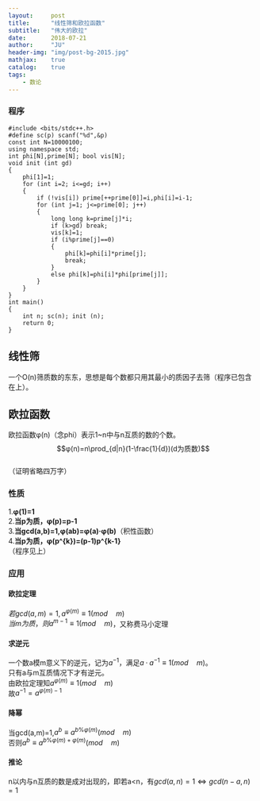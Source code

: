 ```yaml
---
layout:     post
title:      "线性筛和欧拉函数"
subtitle:   "伟大的欧拉"
date:       2018-07-21
author:     "JU"
header-img: "img/post-bg-2015.jpg"
mathjax:    true
catalog:    true
tags:
    - 数论
---
```


### 程序

    #include <bits/stdc++.h>
    #define sc(p) scanf("%d",&p)
    const int N=10000100;
    using namespace std;
    int phi[N],prime[N]; bool vis[N];
    void init (int gd)
    {
        phi[1]=1;
        for (int i=2; i<=gd; i++)
        {
            if (!vis[i]) prime[++prime[0]]=i,phi[i]=i-1;
            for (int j=1; j<=prime[0]; j++)
            {
                long long k=prime[j]*i;
                if (k>gd) break;
                vis[k]=1;
                if (i%prime[j]==0)
                {
                    phi[k]=phi[i]*prime[j];
                    break;
                }
                else phi[k]=phi[i]*phi[prime[j]];
            }
        }
    }
    int main()
    {
        int n; sc(n); init (n);
        return 0;
    }


## 线性筛
一个O(n)筛质数的东东，思想是每个数都只用其最小的质因子去筛（程序已包含在上）。
## 欧拉函数
欧拉函数φ(n)（念phi）表示1~n中与n互质的数的个数。  
$$φ(n)=n\prod_{d|n}(1-\frac{1}{d})(d为质数)$$  
（证明省略四万字）
### 性质
1.**φ(1)=1**  
2.**当p为质，φ(p)=p-1**  
3.**当gcd(a,b)=1,φ(ab)=φ(a)·φ(b)**（积性函数）  
4.**当p为质，φ(p^{k})=(p-1)p^{k-1}**  
（程序见上）
### 应用
#### 欧拉定理
$若gcd(a,m)=1,a^{φ(m)}\equiv 1(mod \quad m)$  
$当m为质，则a^{m-1}\equiv 1(mod \quad m)$，又称费马小定理
#### 求逆元
一个数a模m意义下的逆元，记为$a^{-1}$，满足$a·a^{-1}\equiv 1(mod \quad m)$。  
只有a与m互质情况下才有逆元。  
由欧拉定理知$a^{φ(m)}\equiv 1(mod \quad m)$  
故$a^{-1}=a^{φ(m)-1}$
#### 降幂
当gcd(a,m)=1,$a^b\equiv a^{b\%φ(m)}(mod \quad m)$  
否则$a^b\equiv a^{b\%φ(m)+φ(m)}(mod \quad m)$
#### 推论
n以内与n互质的数是成对出现的，即若a<n，有$gcd(a,n)=1\Leftrightarrow gcd(n-a,n)=1$
